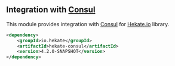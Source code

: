 ## Integration with [Consul](https://github.com/hashicorp/consul)

This module provides integration with [Consul](https://github.com/hashicorp/consul)
for [Hekate.io](https://github.com/hekate-io/hekate) library.
 
 ```xml
 <dependency>
     <groupId>io.hekate</groupId>
     <artifactId>hekate-consul</artifactId>
     <version>4.2.0-SNAPSHOT</version>
 </dependency>
 ```

